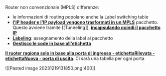 Router non convenzionale (MPLS) differenze:
- le informazioni di routing popolano anche la Label switching table
- <b><u>l'IP header e l'IP payload vengono trasformati in un MPLS</u></b> pacchetto. Questo avviene tramite [[Tunneling]], <b><u>incapsulando quindi il pacchetto IP</u></b>
- <b><u>Labeling</u></b>: assegnamento della label al pacchetto
- <b><u>Gestisco le code in base all'etichetta</u></b>

<b><u>Il ruoter ragiona solo in base alla porta di ingresso - etichettaRilevata - etichettaNuova - porta di uscita</u></b>. Ci sarà una tabella per ogni porta

![[Pasted image 20231219131850.png|400]]
